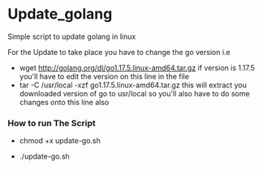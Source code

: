 # Update_golang
Simple script to update golang in linux


For the Update to take place you have to change the go version i.e


-  wget http://golang.org/dl/go1.17.5.linux-amd64.tar.gz  if version is 1.17.5 you'll have to  edit the version on this line in the file
-  tar -C /usr/local -xzf go1.17.5.linux-amd64.tar.gz this will extract you downloaded version of go to usr/local so you'll also have to do some changes onto this line also
### How to run The Script
- chmod +x update-go.sh


- ./update-go.sh
